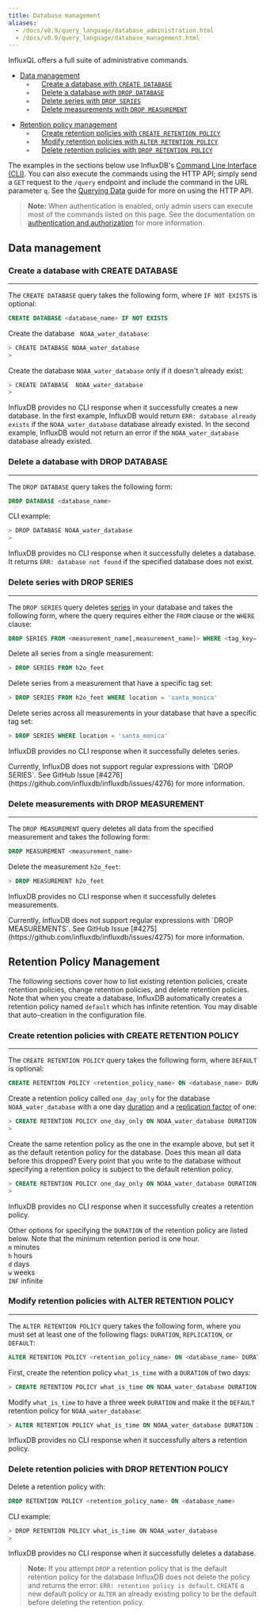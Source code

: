 ```yaml
---
title: Database management
aliases:
  - /docs/v0.9/query_language/database_administration.html
  - /docs/v0.9/query_language/database_management.html
---
```


InfluxQL offers a full suite of administrative commands. 

* [Data management](../query_language/database_management.html#data-management)    
&nbsp;&nbsp;&nbsp;◦&nbsp;&nbsp;&nbsp;&nbsp;&nbsp;&nbsp;[Create a database with `CREATE DATABASE`](../query_language/database_management.html#create-a-database-with-create-database)    
&nbsp;&nbsp;&nbsp;◦&nbsp;&nbsp;&nbsp;&nbsp;&nbsp;&nbsp;[Delete a database with `DROP DATABASE`](../query_language/database_management.html#delete-a-database-with-drop-database)  
&nbsp;&nbsp;&nbsp;◦&nbsp;&nbsp;&nbsp;&nbsp;&nbsp;&nbsp;[Delete series with `DROP SERIES`](../query_language/database_management.html#delete-series-with-drop-series)  
&nbsp;&nbsp;&nbsp;◦&nbsp;&nbsp;&nbsp;&nbsp;&nbsp;&nbsp;[Delete measurements with `DROP MEASUREMENT`](../query_language/database_management.html#delete-measurements-with-drop-measurement)  

* [Retention policy management](../query_language/database_management.html#retention-policy-management)  
&nbsp;&nbsp;&nbsp;◦&nbsp;&nbsp;&nbsp;&nbsp;&nbsp;&nbsp;[Create retention policies with `CREATE RETENTION POLICY`](../query_language/database_management.html#create-retention-policies-with-create-retention-policy)    
&nbsp;&nbsp;&nbsp;◦&nbsp;&nbsp;&nbsp;&nbsp;&nbsp;&nbsp;[Modify retention policies with `ALTER RETENTION POLICY`](../query_language/database_management.html#modify-retention-policies-with-alter-retention-policy)   
&nbsp;&nbsp;&nbsp;◦&nbsp;&nbsp;&nbsp;&nbsp;&nbsp;&nbsp;[Delete retention policies with `DROP RETENTION POLICY`](../query_language/database_management.html#delete-retention-policies-with-drop-retention-policy)   

The examples in the sections below use InfluxDB's [Command Line Interface (CLI)](../introduction/getting_started.html). You can also execute the commands using the HTTP API; simply  send a `GET` request to the `/query` endpoint and include the command in the URL parameter `q`. See the [Querying Data](../guides/querying_data.html) guide for more on using the HTTP API.

> **Note:** When authentication is enabled, only admin users can execute most of the commands listed on this page. See the documentation on [authentication and authorization](../administration/authentication_and_authorization.html) for more information.

## Data management

### Create a database with CREATE DATABASE
---
The `CREATE DATABASE` query takes the following form, where `IF NOT EXISTS` is optional:
```sql
CREATE DATABASE <database_name> IF NOT EXISTS
```

Create the database ` NOAA_water_database`:
```sh
> CREATE DATABASE NOAA_water_database
>
```

Create the database `NOAA_water_database` only if it doesn't already exist:
```sh
> CREATE DATABASE  NOAA_water_database
>
```

InfluxDB provides no CLI response when it successfully creates a new database. In the first example, InfluxDB would return `ERR: database already exists` if the `NOAA_water_database` database already existed. In the second example, InfluxDB would not return an error if the `NOAA_water_database` database already existed.

### Delete a database with DROP DATABASE
---
The `DROP DATABASE` query takes the following form:
```sql
DROP DATABASE <database_name> 
```

CLI example:
```sh
> DROP DATABASE NOAA_water_database
>
```

InfluxDB provides no CLI response when it successfully deletes a database. It returns `ERR: database not found` if the specified database does not exist.

### Delete series with DROP SERIES
---
The `DROP SERIES` query deletes [series](../concepts/glossary.html#series) in your database and takes the following form, where the query requires either the `FROM` clause or the `WHERE` clause:
```sql
DROP SERIES FROM <measurement_name[,measurement_name]> WHERE <tag_key='tag_value'>
```

Delete all series from a single measurement:
```sql
> DROP SERIES FROM h2o_feet
```

Delete series from a measurement that have a specific tag set:
```sql
> DROP SERIES FROM h2o_feet WHERE location = 'santa_monica'
```

Delete series across all measurements in your database that have a specific tag set:
```sql
> DROP SERIES WHERE location = 'santa_monica'
```

InfluxDB provides no CLI response when it successfully deletes series.

<dt> Currently, InfluxDB does not support regular expressions with `DROP SERIES`. See GitHub Issue [#4276](https://github.com/influxdb/influxdb/issues/4276) for more information. </dt>

### Delete measurements with DROP MEASUREMENT
---
The `DROP MEASUREMENT` query deletes all data from the specified measurement and takes the following form:
```sql
DROP MEASUREMENT <measurement_name>
```

Delete the measurement `h2o_feet`:
```sql
> DROP MEASUREMENT h2o_feet
```

InfluxDB provides no CLI response when it successfully deletes measurements.

<dt> Currently, InfluxDB does not support regular expressions with `DROP MEASUREMENTS`. See GitHub Issue [#4275](https://github.com/influxdb/influxdb/issues/4275) for more information. </dt>

## Retention Policy Management
The following sections cover how to list existing retention policies, create retention policies, change retention policies, and delete retention policies. Note that when you create a database, InfluxDB automatically creates a retention policy named `default` which has infinite retention. You may disable that auto-creation in the configuration file.

### Create retention policies with CREATE RETENTION POLICY
---
The `CREATE RETENTION POLICY` query takes the following form, where `DEFAULT` is optional:
```sql
CREATE RETENTION POLICY <retention_policy_name> ON <database_name> DURATION <duration> REPLICATION <n> DEFAULT
```

Create a retention policy called `one_day_only` for the database `NOAA_water_database` with a one day [duration](../concepts/glossary.html#duration) and a [replication factor](../concepts/glossary.html#replication-factor) of one:
```sql
> CREATE RETENTION POLICY one_day_only ON NOAA_water_database DURATION 1d REPLICATION 1
>
```

Create the same retention policy as the one in the example above, but set it as the default retention policy for the database. Does this mean all data before this dropped? Every point that you write to the database without specifying a retention policy is subject to the default retention policy.
```sql
> CREATE RETENTION POLICY one_day_only ON NOAA_water_database DURATION 1d REPLICATION 1 DEFAULT
>
```

InfluxDB provides no CLI response when it successfully creates a retention policy.

Other options for specifying the `DURATION` of the retention policy are listed below. Note that the minimum retention period is one hour.  
`m` minutes  
`h` hours  
`d` days  
`w` weeks  
`INF` infinite

### Modify retention policies with ALTER RETENTION POLICY
---
The `ALTER RETENTION POLICY` query takes the following form, where you must set at least one of the following flags: `DURATION`, `REPLICATION`, or `DEFAULT`:
```sql
ALTER RETENTION POLICY <retention_policy_name> ON <database_name> DURATION <duration> REPLICATION <n> DEFAULT
```

First, create the retention policy `what_is_time` with a `DURATION` of two days:
```sql
> CREATE RETENTION POLICY what_is_time ON NOAA_water_database DURATION 2d REPLICATION 1
```

Modify `what_is_time` to have a three week `DURATION` and make it the `DEFAULT` retention policy for `NOAA_water_database`:
```sql
> ALTER RETENTION POLICY what_is_time ON NOAA_water_database DURATION 2w DEFAULT
```

InfluxDB provides no CLI response when it successfully alters a retention policy.

### Delete retention policies with DROP RETENTION POLICY
Delete a retention policy with:
```sql
DROP RETENTION POLICY <retention_policy_name> ON <database_name>
```

CLI example:
```sh
> DROP RETENTION POLICY what_is_time ON NOAA_water_database
>
```

InfluxDB provides no CLI response when it successfully deletes a database.

>**Note:** If you attempt `DROP` a retention policy that is the default retention policy for the database InfluxDB does not delete the policy and returns the error: `ERR: retention policy is default`. `CREATE` a new default policy or `ALTER` an already existing policy to be the default before deleting the retention policy.


